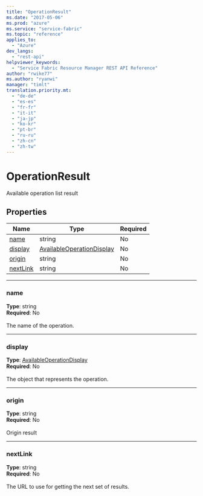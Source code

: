 ```yaml
---
title: "OperationResult"
ms.date: "2017-05-06"
ms.prod: "azure"
ms.service: "service-fabric"
ms.topic: "reference"
applies_to: 
  - "Azure"
dev_langs: 
  - "rest-api"
helpviewer_keywords: 
  - "Service Fabric Resource Manager REST API Reference"
author: "rwike77"
ms.author: "ryanwi"
manager: "timlt"
translation.priority.mt: 
  - "de-de"
  - "es-es"
  - "fr-fr"
  - "it-it"
  - "ja-jp"
  - "ko-kr"
  - "pt-br"
  - "ru-ru"
  - "zh-cn"
  - "zh-tw"
---
```

# OperationResult

Available operation list result

## Properties
| Name | Type | Required |
| --- | --- | --- |
| [name](#name) | string | No |
| [display](#display) | [AvailableOperationDisplay](sfrp-model-availableoperationdisplay.md) | No |
| [origin](#origin) | string | No |
| [nextLink](#nextlink) | string | No |

____
### name
__Type__: string <br/>
__Required__: No<br/>
<br/>
The name of the operation.

____
### display
__Type__: [AvailableOperationDisplay](sfrp-model-availableoperationdisplay.md) <br/>
__Required__: No<br/>
<br/>
The object that represents the operation.

____
### origin
__Type__: string <br/>
__Required__: No<br/>
<br/>
Origin result

____
### nextLink
__Type__: string <br/>
__Required__: No<br/>
<br/>
The URL to use for getting the next set of results.
